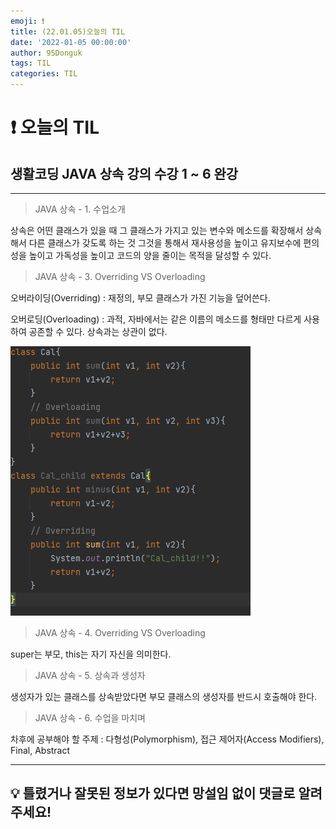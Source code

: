 ```yaml
---
emoji: ❗
title: (22.01.05)오늘의 TIL
date: '2022-01-05 00:00:00'
author: 95Donguk
tags: TIL
categories: TIL
---
```


# ❗ 오늘의 TIL

## 생활코딩 JAVA 상속 강의 수강 1 ~ 6 완강
***
>JAVA 상속 - 1. 수업소개

상속은 어떤 클래스가 있을 때 그 클래스가 가지고 있는 변수와 메소드를 확장해서 상속해서 다른 클래스가 갖도록 하는 것 그것을 통해서 재사용성을 높이고 유지보수에 편의성을 높이고 가독성을 높이고 코드의 양을 줄이는 목적을 달성할 수 있다.

>JAVA 상속 - 3. Overriding VS Overloading

오버라이딩(Overriding) : 재정의, 부모 클래스가 가진 기능을 덮어쓴다.

오버로딩(Overloading) : 과적, 자바에서는 같은 이름의 메소드를 형태만 다르게 사용하여 공존할 수 있다. 상속과는 상관이 없다.

![JAVA_Inheritance_3.PNG](JAVA_Inheritance_3.PNG)

>JAVA 상속 - 4. Overriding VS Overloading

super는 부모, this는 자기 자신을 의미한다.

>JAVA 상속 - 5. 상속과 생성자

생성자가 있는 클래스를 상속받았다면 부모 클래스의 생성자를 반드시 호출해야 한다.

>JAVA 상속 - 6. 수업을 마치며

차후에 공부해야 할 주제 : 다형성(Polymorphism), 접근 제어자(Access Modifiers), Final, Abstract

***
## 💡 틀렸거나 잘못된 정보가 있다면 망설임 없이 댓글로 알려주세요!

